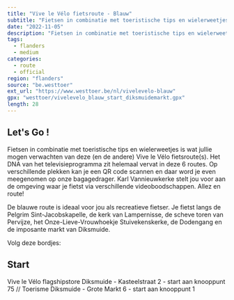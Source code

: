```yaml
---
title: "Vive le Vélo fietsroute - Blauw"
subtitle: "Fietsen in combinatie met toeristische tips en wielerweetjes is wat jullie mogen verwachten van deze (en de andere) Vive le Vélo fietsroute(s)"
date: "2022-11-05"
description: "Fietsen in combinatie met toeristische tips en wielerweetjes is wat jullie mogen verwachten van deze (en de andere) Vive le Vélo fietsroute(s)" 
tags:
  - flanders
  - medium
categories: 
  - route
  - official
region: "flanders"
source: "be.westtoer"
ext_url: "https://www.westtoer.be/nl/vivelevelo-blauw"
gpx: "westtoer/vivelevelo_blauw_start_diksmuidemarkt.gpx"
length: 28
---
```


## Let's Go !

Fietsen in combinatie met toeristische tips en wielerweetjes is wat jullie mogen verwachten van deze (en de andere) Vive le Vélo fietsroute(s). Het DNA van het televisieprogramma zit helemaal vervat in deze 6 routes. Op verschillende plekken kan je een QR code scannen en daar word je even meegenomen op onze bagagedrager. Karl Vannieuwkerke stelt jou voor aan de omgeving waar je fietst via verschillende videoboodschappen. Allez en route!

De blauwe route is ideaal voor jou als recreatieve fietser. Je fietst langs de Pelgrim Sint-Jacobskapelle, de kerk van Lampernisse, de scheve toren van Pervijze, het Onze-Lieve-Vrouwhoekje Stuivekenskerke, de Dodengang en de imposante markt van Diksmuide. 

Volg deze bordjes:

## Start 

Vive le Vélo flagshipstore Diksmuide - Kasteelstraat 2 - start aan knooppunt 75 // Toerisme Diksmuide - Grote Markt 6 - start aan knooppunt 1 


